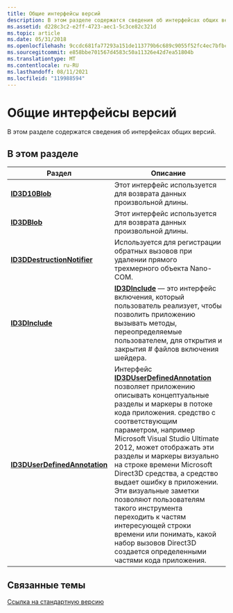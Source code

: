 ```yaml
---
title: Общие интерфейсы версий
description: В этом разделе содержатся сведения об интерфейсах общих версий.
ms.assetid: d228c3c2-e2ff-4723-aec1-5c3ce82c321d
ms.topic: article
ms.date: 05/31/2018
ms.openlocfilehash: 9ccdc681fa77293a151de113779b6c689c9055f52fc4ec7bfbc8c4dff15d2a76
ms.sourcegitcommit: e858bbe701567d4583c50a11326e42d7ea51804b
ms.translationtype: MT
ms.contentlocale: ru-RU
ms.lasthandoff: 08/11/2021
ms.locfileid: "119988594"
---
```

# <a name="common-version-interfaces"></a>Общие интерфейсы версий

В этом разделе содержатся сведения об интерфейсах общих версий.

## <a name="in-this-section"></a>В этом разделе

| Раздел | Описание |
|-|-|
| [**ID3D10Blob**](/windows/win32/api/d3dcommon/nn-d3dcommon-id3d10blob) | Этот интерфейс используется для возврата данных произвольной длины. |
| [**ID3DBlob**](/previous-versions/windows/desktop/legacy/ff728743(v=vs.85)) | Этот интерфейс используется для возврата данных произвольной длины. |
| [**ID3DDestructionNotifier**](/windows/win32/api/d3dcommon/nn-d3dcommon-id3ddestructionotifier) | Используется для регистрации обратных вызовов при удалении прямого трехмерного объекта Nano-COM. |
| [**ID3DInclude**](/windows/desktop/api/D3Dcommon/nn-d3dcommon-id3dinclude) | [**ID3DInclude**](/windows/desktop/api/D3Dcommon/nn-d3dcommon-id3dinclude) — это интерфейс включения, который пользователь реализует, чтобы позволить приложению вызывать методы, переопределяемые пользователем, для открытия и закрытия \# файлов включения шейдера. |
| [**ID3DUserDefinedAnnotation**](/windows/desktop/api/D3D11_1/nn-d3d11_1-id3duserdefinedannotation) | Интерфейс [**ID3DUserDefinedAnnotation**](/windows/desktop/api/D3D11_1/nn-d3d11_1-id3duserdefinedannotation) позволяет приложению описывать концептуальные разделы и маркеры в потоке кода приложения. средство с соответствующим параметром, например Microsoft Visual Studio Ultimate 2012, может отображать эти разделы и маркеры визуально на строке времени Microsoft Direct3D средства, а средство выдает ошибку в приложении. Эти визуальные заметки позволяют пользователям такого инструмента переходить к частям интересующей строки времени или понимать, какой набор вызовов Direct3D создается определенными частями кода приложения. |

## <a name="related-topics"></a>Связанные темы

[Ссылка на стандартную версию](d3d11-graphics-reference-d3d11-common.md)
